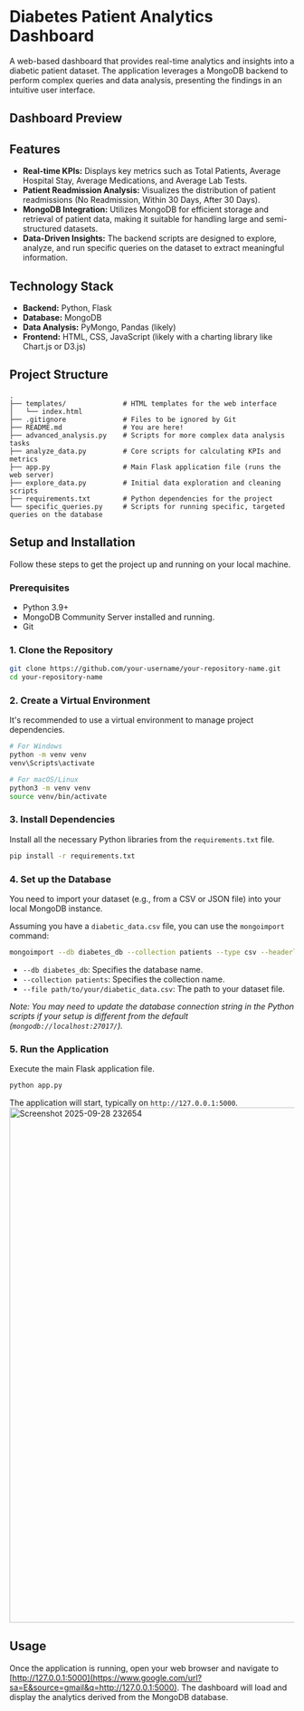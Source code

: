 # Diabetes Patient Analytics Dashboard

[](https://www.python.org/downloads/)
[](https://www.mongodb.com/)
[](https://flask.palletsprojects.com/)

A web-based dashboard that provides real-time analytics and insights into a diabetic patient dataset. The application leverages a MongoDB backend to perform complex queries and data analysis, presenting the findings in an intuitive user interface.

## Dashboard Preview

## Features

  - **Real-time KPIs:** Displays key metrics such as Total Patients, Average Hospital Stay, Average Medications, and Average Lab Tests.
  - **Patient Readmission Analysis:** Visualizes the distribution of patient readmissions (No Readmission, Within 30 Days, After 30 Days).
  - **MongoDB Integration:** Utilizes MongoDB for efficient storage and retrieval of patient data, making it suitable for handling large and semi-structured datasets.
  - **Data-Driven Insights:** The backend scripts are designed to explore, analyze, and run specific queries on the dataset to extract meaningful information.

## Technology Stack

  - **Backend:** Python, Flask
  - **Database:** MongoDB
  - **Data Analysis:** PyMongo, Pandas (likely)
  - **Frontend:** HTML, CSS, JavaScript (likely with a charting library like Chart.js or D3.js)

## Project Structure

```
.
├── templates/              # HTML templates for the web interface
│   └── index.html
├── .gitignore              # Files to be ignored by Git
├── README.md               # You are here!
├── advanced_analysis.py    # Scripts for more complex data analysis tasks
├── analyze_data.py         # Core scripts for calculating KPIs and metrics
├── app.py                  # Main Flask application file (runs the web server)
├── explore_data.py         # Initial data exploration and cleaning scripts
├── requirements.txt        # Python dependencies for the project
└── specific_queries.py     # Scripts for running specific, targeted queries on the database
```

## Setup and Installation

Follow these steps to get the project up and running on your local machine.

### Prerequisites

  - Python 3.9+
  - MongoDB Community Server installed and running.
  - Git

### 1\. Clone the Repository

```bash
git clone https://github.com/your-username/your-repository-name.git
cd your-repository-name
```

### 2\. Create a Virtual Environment

It's recommended to use a virtual environment to manage project dependencies.

```bash
# For Windows
python -m venv venv
venv\Scripts\activate

# For macOS/Linux
python3 -m venv venv
source venv/bin/activate
```

### 3\. Install Dependencies

Install all the necessary Python libraries from the `requirements.txt` file.

```bash
pip install -r requirements.txt
```

### 4\. Set up the Database

You need to import your dataset (e.g., from a CSV or JSON file) into your local MongoDB instance.

Assuming you have a `diabetic_data.csv` file, you can use the `mongoimport` command:

```bash
mongoimport --db diabetes_db --collection patients --type csv --headerline --file path/to/your/diabetic_data.csv
```

  - `--db diabetes_db`: Specifies the database name.
  - `--collection patients`: Specifies the collection name.
  - `--file path/to/your/diabetic_data.csv`: The path to your dataset file.

*Note: You may need to update the database connection string in the Python scripts if your setup is different from the default (`mongodb://localhost:27017/`).*

### 5\. Run the Application

Execute the main Flask application file.

```bash
python app.py
```

The application will start, typically on `http://127.0.0.1:5000`.
<img width="1344" height="910" alt="Screenshot 2025-09-28 232654" src="https://github.com/user-attachments/assets/b24891b0-b65e-47c9-bb2e-fe37ce2079cf" />

## Usage

Once the application is running, open your web browser and navigate to [http://127.0.0.1:5000](https://www.google.com/url?sa=E&source=gmail&q=http://127.0.0.1:5000). The dashboard will load and display the analytics derived from the MongoDB database.
